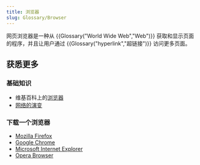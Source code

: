 ```yaml
---
title: 浏览器
slug: Glossary/Browser
---
```


网页浏览器是一种从 {{Glossary("World Wide Web","Web")}} 获取和显示页面的程序，并且让用户通过 {{Glossary("hyperlink","超链接")}} 访问更多页面。

## 获悉更多

### 基础知识

- 维基百科上的[浏览器](https://zh.wikipedia.org/wiki/浏览器)
- [网络的演变](http://www.evolutionoftheweb.com/?hl=zh-cn)

### 下载一个浏览器

- [Mozilla Firefox](https://www.mozilla.org/en-US/firefox/features/)
- [Google Chrome](https://www.google.com/chrome/)
- [Microsoft Internet Explorer](https://windows.microsoft.com/en-US/internet-explorer/browser-ie)
- [Opera Browser](https://www.opera.com/)

